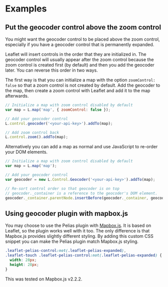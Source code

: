 # Examples

## Put the geocoder control above the zoom control

You might want the geocoder control to be placed above the zoom control, especially if you have a geocoder control that is permanently expanded.

Leaflet will insert controls in the order that they are initialized in. The geocoder control will usually appear after the zoom control because the zoom control is created first (by default) and then you add the geocoder later. You can reverse this order in two ways.

The first way is that you can initialize a map with the option `zoomControl: false` so that a zoom control is not created by default. Add the geocoder to the map, then create a zoom control with Leaflet and add it to the map afterwards.

```js
// Initialize a map with zoom control disabled by default
var map = L.map('map', { zoomControl: false });

// Add your geocoder control
L.control.geocoder('<your-api-key>').addTo(map);

// Add zoom control back
L.control.zoom().addTo(map);
```

Alternatively you can add a map as normal and use JavaScript to re-order your DOM elements.

```js
// Initialize a map with zoom control disabled by default
var map = L.map('map');

// Add your geocoder control
var geocoder = new L.Control.Geocoder('<your-api-key>').addTo(map);

// Re-sort control order so that geocoder is on top
// geocoder._container is a reference to the geocoder's DOM element.
geocoder._container.parentNode.insertBefore(geocoder._container, geocoder._container.parentNode.childNodes[0]);
```

## Using geocoder plugin with mapbox.js

You may choose to use the Pelias plugin with [Mapbox.js](https://www.mapbox.com/mapbox.js/). It is based on Leaflet, so the plugin works well with it too. The only difference is that Mapbox.js provides slightly different styling. By adding this custom CSS snippet you can make the Pelias plugin match Mapbox.js styling.

```css
.leaflet-pelias-control:not(.leaflet-pelias-expanded),
.leaflet-touch .leaflet-pelias-control:not(.leaflet-pelias-expanded) {
  width: 28px;
  height: 28px;
}
```

This was tested on Mapbox.js v2.2.2.
